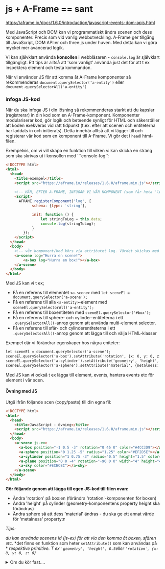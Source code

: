 # js + A-Frame == sant

https://aframe.io/docs/1.6.0/introduction/javascript-events-dom-apis.html

Med JavaScript och DOM kan vi programmatiskt ändra scenen och dess komponenter. 
Precis som vid vanlig webbutveckling. A-Frame ger tillgång till JavaScript, DOM API:er och three.js under huven. Med detta kan vi göra mycket mer avancerad logik.

Vi kan självklart använda **konsollen** i webbläsaren - ```console.log``` är självklart tillgängligt. Ett tips är alltså att 'som vanligt' använda just det för att t ex inspektera element och testa kommandon.

När vi använder JS för att komma åt A-Frame komponenter så rekommenderas ```document.querySelector('a-entity')``` eller ```document.querySelectorAll('a-entity')```


### infoga JS-kod
När du ska infoga JS i din lösning så rekommenderas starkt att du kapslar (registrerar) in din kod som en A-Frame-komponent. 
Komponenter modulariserar kod, gör logik och beteende synligt för HTML och säkerställer att koden exekveras vid rätt tidpunkt (t.ex. efter att scenen och entiteterna har laddats in och initierats).
Detta innebär alltså att vi lägger till och registerar vår kod som en komponent till A-Frame.
Vi gör det i ```head```i html-filen.


Exempelvis, om vi vill skapa en funktion till vilken vi kan skicka en sträng som ska skrivas ut i konsollen med ```console-log``:

```html
<!DOCTYPE html>
<html>
  <head>
    <title>exempel</title>
    <script src="https://aframe.io/releases/1.6.0/aframe.min.js"></script>
    
    <!-- HÄR, EFTER A-FRAME, INFOGAR VI VÅR KOMPONENT (som får heta 'log') -->
    <script>
      AFRAME.registerComponent('log', {
            schema: {type: 'string'},

            init: function () {
                let stringToLog = this.data;
                console.log(stringToLog);
            }
        });
    </script>
  </head>
  <body>
    <!-- vår komponent/kod körs via attributet log. Värdet skickas med som argument -->
    <a-scene log="Hurra en scene!">
        <a-box log="Hurra en box!"></a-box>
    </a-scene>
  </body>
</html>
```


Med JS kan vi t ex;
- Få en referens till elementet ```<a-scene>``` med ```let sceneEl = document.querySelector('a-scene');```
- Få en referens till alla ```<a-entity>```-element med ```sceneEl.querySelectorAll('a-entity');```
- Få en referens till boxentiteten med ```sceneEl.querySelector('#box');```
- Få en referens till sphere- och cylinder-entiteterna i ett ```.querySelectorAll()```-anrop genom att använda multi-element selector. 
- Få en referens till sfär- och cylinderentiteterna i ett ```.querySelectorAll()```-anrop genom att lägga till och välja HTML-klasser

Exempel där vi förändrar egenskaper hos några eniteter:

```html
let sceneEl = document.querySelector('a-scene'); 
sceneEl.querySelector('a-box').setAttribute('rotation', {x: 0, y: 0, z: 0});
sceneEl.querySelector('a-cylinder').setAttribute('geometry', 'height', 0.5);
sceneEl.querySelector('a-sphere').setAttribute('material', {metalness: 1});
```

Med JS kan vi också t ex lägga till element, events, hantera events etc för element i vår scen.


#### Övning med JS

Utgå ifrån följande scen (copy/paste) till din egna fil:

```html
<!DOCTYPE html>
<html>
  <head>
    <title>JavaScript - övning</title>
    <script src="https://aframe.io/releases/1.6.0/aframe.min.js"></script>
  </head>
  <body>
    <a-scene js-ex>
      <a-box position="-1 0.5 -3" rotation="0 45 0" color="#4CC3D9"></a-box>
      <a-sphere position="0 1.25 -5" radius="1.25" color="#EF2D5E"></a-sphere>
      <a-cylinder position="1 0.75 -3" radius="0.5" height="1.5" color="#FFC65D"></a-cylinder>
      <a-plane position="0 0 -4" rotation="-90 0 0" width="4" height="4" color="orange"></a-plane>
      <a-sky color="#ECECEC"></a-sky>
    </a-scene>
  </body>
</html>
```

**Gör följande genom att lägga till egen JS-kod till filen ovan:**

- Ändra 'rotation' på box:en (förändra 'rotation'-komponenten för boxen)
- Ändra 'height' på cylinder (geometry-komponentens property height ska förändras)
- Ändra sphere så att dess 'material' ändras - du ska ge ett annat värde för 'metalness' property:n

*Tips:*

*du kan använda scenens id (js-ex) för att via den komma åt boxen, sfären etc.*
*det finns en funktion som heter ```setAttribute()``` som kan användas på * *respektive primitive. T ex ```'geometry', 'height', 0.5```eller ```'rotation', {x: 0, y: 0, z: 0}```*

<details>
<summary>Om du kör fast....</summary>
    ```html
    <script>
        AFRAME.registerComponent('school-playground', {
            init: function () {
            // Solution for Modifying Entities.
            var sceneEl = document.querySelector('a-scene'); 
            sceneEl.querySelector('a-box').setAttribute('rotation', {x: 0, y: 0, z: 0});
            sceneEl.querySelector('a-cylinder').setAttribute('geometry', 'height', 0.5);
            sceneEl.querySelector('a-sphere').setAttribute('material', {metalness: 1});
            }
        });
        </script>
    ```
</details>


